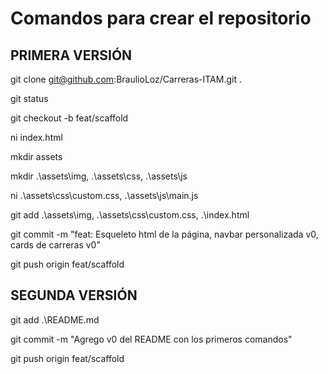 # Comandos para crear el repositorio

## PRIMERA VERSIÓN
git clone git@github.com:BraulioLoz/Carreras-ITAM.git .

git status

git checkout -b feat/scaffold

ni index.html

mkdir assets 

mkdir .\assets\img, .\assets\css, .\assets\js

ni .\assets\css\custom.css, .\assets\js\main.js

git add .\assets\img\, .\assets\css\custom.css, .\index.html

git commit -m "feat: Esqueleto html de la página, navbar personalizada v0, cards de carreras v0"

git push origin feat/scaffold

## SEGUNDA VERSIÓN
git add .\README.md

git commit -m "Agrego v0 del README con los primeros comandos"

git push origin feat/scaffold